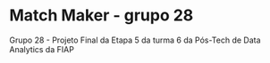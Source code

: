 # Match Maker - grupo 28
Grupo 28 - Projeto Final da Etapa 5 da turma 6 da Pós-Tech de Data Analytics da FIAP
